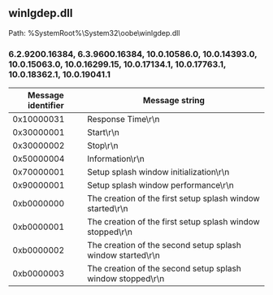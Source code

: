 ## winlgdep.dll

Path: %SystemRoot%\System32\oobe\winlgdep.dll

### 6.2.9200.16384, 6.3.9600.16384, 10.0.10586.0, 10.0.14393.0, 10.0.15063.0, 10.0.16299.15, 10.0.17134.1, 10.0.17763.1, 10.0.18362.1, 10.0.19041.1

Message identifier | Message string
--- | ---
0x10000031 | Response Time\r\n
0x30000001 | Start\r\n
0x30000002 | Stop\r\n
0x50000004 | Information\r\n
0x70000001 | Setup splash window initialization\r\n
0x90000001 | Setup splash window performance\r\n
0xb0000000 | The creation of the first setup splash window started\r\n
0xb0000001 | The creation of the first setup splash window stopped\r\n
0xb0000002 | The creation of the second setup splash window started\r\n
0xb0000003 | The creation of the second setup splash window stopped\r\n
